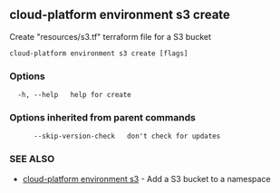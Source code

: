 ## cloud-platform environment s3 create

Create "resources/s3.tf" terraform file for a S3 bucket

```
cloud-platform environment s3 create [flags]
```

### Options

```
  -h, --help   help for create
```

### Options inherited from parent commands

```
      --skip-version-check   don't check for updates
```

### SEE ALSO

* [cloud-platform environment s3](cloud-platform_environment_s3.md)	 - Add a S3 bucket to a namespace

